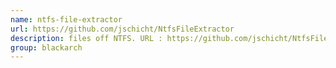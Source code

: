 ```yaml
---
name: ntfs-file-extractor
url: https://github.com/jschicht/NtfsFileExtractor
description: files off NTFS. URL : https://github.com/jschicht/NtfsFileExtractor Groups : blackarch blackarch-forensic blackarch-windows
group: blackarch
---
```

